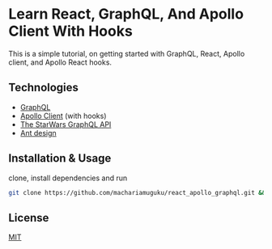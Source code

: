# Learn React, GraphQL, And Apollo Client With Hooks

This is a simple tutorial, on getting started with GraphQL, React, Apollo client, and Apollo React hooks.

## Technologies

- [GraphQL](https://graphql.org/)
- [Apollo Client](https://www.apollographql.com/docs/react/v3.0-beta) (with hooks)
- [The StarWars GraphQL API](https://swapi.graph.cool/)
- [Ant design](https://ant.design/)

## Installation & Usage

clone, install dependencies and run

```bash
git clone https://github.com/machariamuguku/react_apollo_graphql.git && yarn && yarn start
```

## License

[MIT](https://choosealicense.com/licenses/mit/)
